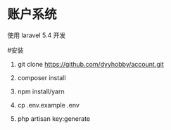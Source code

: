 # 账户系统
使用 laravel 5.4 开发

#安装

1. git clone https://github.com/dyyhobby/account.git

2. composer install

3. npm install/yarn

4. cp .env.example .env

5. php artisan key:generate
